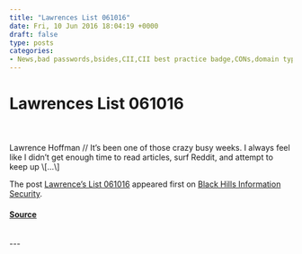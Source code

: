 ```yaml
---
title: "Lawrences List 061016"
date: Fri, 10 Jun 2016 18:04:19 +0000
draft: false
type: posts
categories: 
- News,bad passwords,bsides,CII,CII best practice badge,CONs,domain typo squatting,infosec cons,IoT,Lawrence's List,password fails,passwords,reverse engineering
---
```

# Lawrences List 061016

<br/>

<br/>
Lawrence Hoffman // It’s been one of those crazy busy weeks. I always feel like I didn’t get enough time to read articles, surf Reddit, and attempt to keep up \[…\]

The post [Lawrence’s List 061016](https://www.blackhillsinfosec.com/lawrences-list-061016/) appeared first on [Black Hills Information Security](https://www.blackhillsinfosec.com).

#### [Source](https://www.blackhillsinfosec.com/lawrences-list-061016/)

<br/>
---
